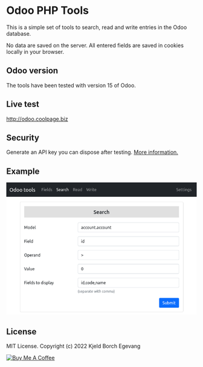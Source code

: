 # Odoo PHP Tools

This is a simple set of tools to search, read and write entries in the Odoo database.

No data are saved on the server. All entered fields are saved in cookies locally in your browser.

## Odoo version
The tools have been tested with version 15 of Odoo.

## Live test
http://odoo.coolpage.biz

## Security
Generate an API key you can dispose after testing. [More information.](https://www.odoo.com/documentation/15.0/developer/misc/api/odoo.html#api-keys)

## Example
![account.account](odoo-tools.png)

## License
MIT License. Copyright (c) 2022 Kjeld Borch Egevang

<a href="https://www.buymeacoffee.com/gitdyr" target="_blank"><img src="https://cdn.buymeacoffee.com/buttons/v2/default-yellow.png" alt="Buy Me A Coffee" style="height: 20%;width: 20%;" ></a>
